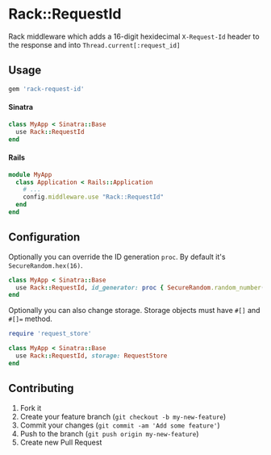 # Rack::RequestId

Rack middleware which adds a 16-digit hexidecimal `X-Request-Id` header
to the response and into `Thread.current[:request_id]`

## Usage

```ruby
gem 'rack-request-id'
```

#### Sinatra

```ruby
class MyApp < Sinatra::Base
  use Rack::RequestId
end
```

#### Rails

```ruby
module MyApp
  class Application < Rails::Application
    # ...
    config.middleware.use "Rack::RequestId"
  end
end
```

## Configuration

Optionally you can override the ID generation `proc`. By default it's `SecureRandom.hex(16)`.

```ruby
class MyApp < Sinatra::Base
  use Rack::RequestId, id_generator: proc { SecureRandom.random_number(100) }
end
```

Optionally you can also change storage. Storage objects must have `#[]` and `#[]=` method.

```ruby
require 'request_store'

class MyApp < Sinatra::Base
  use Rack::RequestId, storage: RequestStore
end
```

## Contributing

1. Fork it
2. Create your feature branch (`git checkout -b my-new-feature`)
3. Commit your changes (`git commit -am 'Add some feature'`)
4. Push to the branch (`git push origin my-new-feature`)
5. Create new Pull Request

